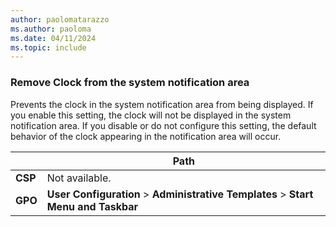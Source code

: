 ```yaml
---
author: paolomatarazzo
ms.author: paoloma
ms.date: 04/11/2024
ms.topic: include
---
```


### Remove Clock from the system notification area

Prevents the clock in the system notification area from being displayed. If you enable this setting, the clock will not be displayed in the system notification area. If you disable or do not configure this setting, the default behavior of the clock appearing in the notification area will occur.

|  | Path |
|--|--|
| **CSP** | Not available. |
| **GPO** | **User Configuration** > **Administrative Templates** > **Start Menu and Taskbar** |
